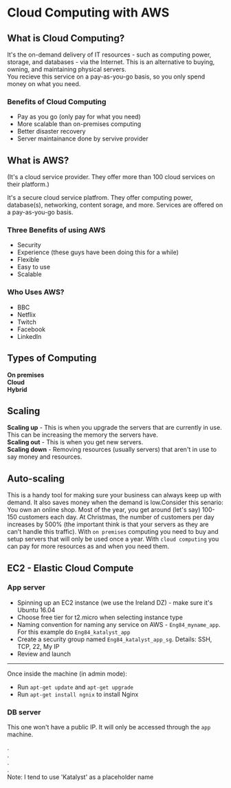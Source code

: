# Cloud Computing with AWS

## What is Cloud Computing?
It's the on-demand delivery of IT resources - such as computing power, storage, and databases - via the Internet. This is an alternative to buying, owning, and maintaining physical servers.  
You recieve this service on a pay-as-you-go basis, so you only spend money on what you need.  

### Benefits of Cloud Computing
- Pay as you go (only pay for what you need)
- More scalable than on-premises computing
- Better disaster recovery
- Server maintainance done by servive provider

## What is AWS?
(It's a cloud service provider. They offer more than 100 cloud services on their platform.)

It's a secure cloud service platfrom. They offer computing power, database(s), networking, content sorage, and more. Services are offered on a pay-as-you-go basis.

### Three Benefits of using AWS
- Security
- Experience (these guys have been doing this for a while)
- Flexible
- Easy to use
- Scalable

### Who Uses AWS?
- BBC
- Netflix
- Twitch
- Facebook
- LinkedIn

## Types of Computing
**On premises**  
**Cloud**  
**Hybrid**

## Scaling
**Scaling up** - This is when you upgrade the servers that are currently in use. This can be increasing the memory the servers have.  
**Scaling out** - This is when you get new servers.  
**Scaling down** - Removing resources (usually servers) that aren't in use to say money and resources.

## Auto-scaling
This is a handy tool for making sure your business can always keep up with demand. It also saves money when the demand is low.Consider this senario:  
You own an online shop. Most of the year, you get around (let's say) 100-150 customers each day. At Christmas, the number of customers per day increases by 500% (the important think is that your servers as they are can't handle this traffic). With `on premises` computing you need to buy and setup servers that will only be used once a year. With `cloud computing` you can pay for more resources as and when you need them.


## EC2 - Elastic Cloud Compute
### App server
- Spinning up an EC2 instance (we use the Ireland DZ) - make sure it's Ubuntu 16.04
- Choose free tier for t2.micro when selecting instance type
- Naming convention for naming any service on AWS - `Eng84_myname_app`. For this example do `Eng84_katalyst_app`
- Create a security group named `Eng84_katalyst_app_sg`. Details: SSH, TCP, 22, My IP
- Review and launch

---
Once inside the machine (in admin mode):
- Run `apt-get update` and `apt-get upgrade`
- Run `apt-get install ngnix` to install Nginx

### DB server
This one won't have a public IP. It will only be accessed through the `app` machine.  

.  
.  
.  
.  
Note: I tend to use 'Katalyst' as a placeholder name